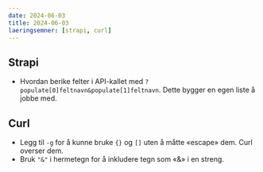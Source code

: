 ```yaml
---
date: 2024-06-03
title: 2024-06-03
laeringsemner: [strapi, curl]
---
```


## Strapi
* Hvordan berike felter i API-kallet med `?populate[0]feltnavn&populate[1]feltnavn`. Dette bygger en egen liste å jobbe med.

## Curl
* Legg til `-g` for å kunne bruke `{}` og `[]` uten å måtte «escape» dem. Curl overser dem.
* Bruk `"&"` i hermetegn for å inkludere tegn som «&» i en streng. 
